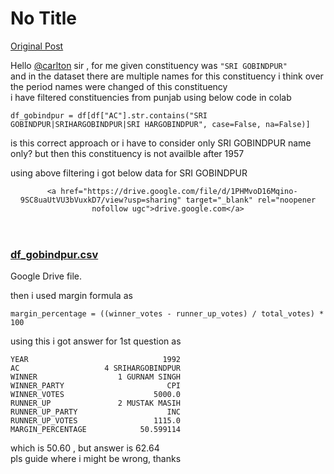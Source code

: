 # No Title

[Original Post](https://discourse.onlinedegree.iitm.ac.in/t/168449/19)

<p>Hello <a class="mention" href="/u/carlton">@carlton</a> sir , for me given constituency was <code>"SRI GOBINDPUR"</code><br>
and in the dataset there are multiple names for this constituency i think over the period names were changed of this constituency<br>
i have filtered constituencies from punjab using below code in colab</p>
<pre><code class="lang-auto">df_gobindpur = df[df["AC"].str.contains("SRI GOBINDPUR|SRIHARGOBINDPUR|SRI HARGOBINDPUR", case=False, na=False)]
</code></pre>
<p>is this correct approach or i have to consider only SRI GOBINDPUR name only? but then this constituency is not availble after 1957</p>
<p>using above filtering i got below data for SRI GOBINDPUR</p><aside class="onebox googledrive" data-onebox-src="https://drive.google.com/file/d/1PHMvoD16Mqino-9SC8uaUtVU3bVuxkD7/view?usp=sharing">
  <header class="source">

      <a href="https://drive.google.com/file/d/1PHMvoD16Mqino-9SC8uaUtVU3bVuxkD7/view?usp=sharing" target="_blank" rel="noopener nofollow ugc">drive.google.com</a>
  </header>

  <article class="onebox-body">
      <a href="https://drive.google.com/file/d/1PHMvoD16Mqino-9SC8uaUtVU3bVuxkD7/view?usp=sharing" target="_blank" rel="noopener nofollow ugc"><span class="googledocs-onebox-logo g-drive-logo"></span></a>



<h3><a href="https://drive.google.com/file/d/1PHMvoD16Mqino-9SC8uaUtVU3bVuxkD7/view?usp=sharing" target="_blank" rel="noopener nofollow ugc">df_gobindpur.csv</a></h3>

<p>Google Drive file.</p>

  </article>

  <div class="onebox-metadata">
    
    
  </div>

  <div style="clear: both"></div>
</aside>

<p>then i used margin formula as</p>
<pre><code class="lang-auto">margin_percentage = ((winner_votes - runner_up_votes) / total_votes) * 100
</code></pre>
<p>using this i got answer for 1st question as</p>
<pre><code class="lang-auto">YEAR                              1992
AC                   4 SRIHARGOBINDPUR
WINNER                  1 GURNAM SINGH
WINNER_PARTY                       CPI
WINNER_VOTES                    5000.0
RUNNER_UP               2 MUSTAK MASIH
RUNNER_UP_PARTY                    INC
RUNNER_UP_VOTES                 1115.0
MARGIN_PERCENTAGE            50.599114
</code></pre>
<p>which is 50.60 , but answer is 62.64<br>
pls guide where i might be wrong, thanks</p>
